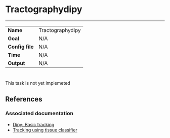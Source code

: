 # Tractographydipy
---

|                |                                                       |
|----------------|-------------------------------------------------------|
|**Name**        | Tractographydipy                                      |
|**Goal**        | N/A                                                   |
|**Config file** | N/A                                                   |
|**Time**        | N/A                                                   |
|**Output**      | N/A                                                   |

#

This task is not yet implemeted

## References

### Associated documentation

- <a href="http://nipy.org/dipy/examples_built/introduction_to_basic_tracking.html#example-introduction-to-basic-tracking" target="_blank">Dipy: Basic tracking</a>
- <a href="http://nipy.org/dipy/examples_built/tracking_tissue_classifier.html#example-tracking-tissue-classifier" target="_blank">Tracking using tissue classifier</a>
